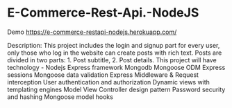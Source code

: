 # E-Commerce-Rest-Api.-NodeJS
Demo https://e-commerce-restapi-nodejs.herokuapp.com/

Description: This project includes the login and signup part for every user, only those who log in the website can create posts with rich text. Posts are divided in two parts: 1. Post subtitle, 2. Post details.
This project will have technology -
Nodejs
Express framework
Mongodb
Mongoose ODM
Express sessions
Mongoose data validation
Express Middleware & Request interception
User authentication and authorization
Dynamic views with templating engines
Model View Controller design pattern
Password security and hashing
Mongoose model hooks
